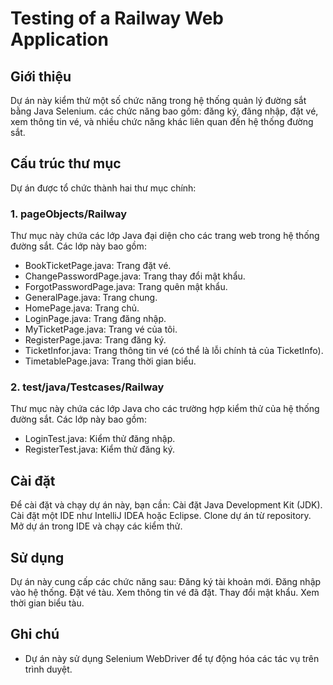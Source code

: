 # Testing of a Railway Web Application
## Giới thiệu
Dự án này kiểm thử một số chức năng trong hệ thống quản lý đường sắt bằng Java Selenium. các chức năng bao gồm: đăng ký, đăng nhập, đặt vé, xem thông tin vé, và nhiều chức năng khác liên quan đến hệ thống đường sắt.

## Cấu trúc thư mục
Dự án được tổ chức thành hai thư mục chính:

### 1. pageObjects/Railway
Thư mục này chứa các lớp Java đại diện cho các trang web trong hệ thống đường sắt. Các lớp này bao gồm:
- BookTicketPage.java: Trang đặt vé.
- ChangePasswordPage.java: Trang thay đổi mật khẩu.
- ForgotPasswordPage.java: Trang quên mật khẩu.
- GeneralPage.java: Trang chung.
- HomePage.java: Trang chủ.
- LoginPage.java: Trang đăng nhập.
- MyTicketPage.java: Trang vé của tôi.
- RegisterPage.java: Trang đăng ký.
- TicketInfor.java: Trang thông tin vé (có thể là lỗi chính tả của TicketInfo).
- TimetablePage.java: Trang thời gian biểu.
### 2. test/java/Testcases/Railway
Thư mục này chứa các lớp Java cho các trường hợp kiểm thử của hệ thống đường sắt. Các lớp này bao gồm:
- LoginTest.java: Kiểm thử đăng nhập.
- RegisterTest.java: Kiểm thử đăng ký.
## Cài đặt
Để cài đặt và chạy dự án này, bạn cần:
Cài đặt Java Development Kit (JDK).
Cài đặt một IDE như IntelliJ IDEA hoặc Eclipse.
Clone dự án từ repository.
Mở dự án trong IDE và chạy các kiểm thử.
## Sử dụng
Dự án này cung cấp các chức năng sau:
Đăng ký tài khoản mới.
Đăng nhập vào hệ thống.
Đặt vé tàu.
Xem thông tin vé đã đặt.
Thay đổi mật khẩu.
Xem thời gian biểu tàu.
## Ghi chú
- Dự án này sử dụng Selenium WebDriver để tự động hóa các tác vụ trên trình duyệt.
